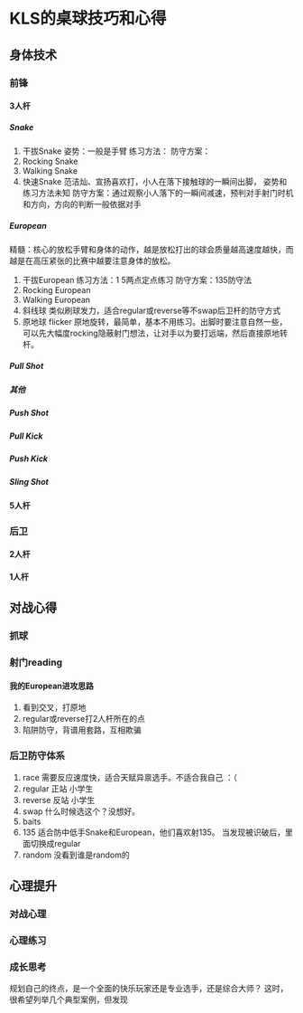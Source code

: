 # KLS的桌球技巧和心得
## 身体技术
### 前锋
#### 3人杆
##### Snake
1. 干拔Snake
姿势：一般是手臂
练习方法：
防守方案：
2. Rocking Snake
4. Walking Snake
5. 快速Snake
范洁灿、宣扬喜欢打，小人在落下接触球的一瞬间出脚，
姿势和练习方法未知
防守方案：通过观察小人落下的一瞬间减速，预判对手射门时机和方向，方向的判断一般依据对手
##### European
精髓：核心的放松手臂和身体的动作，越是放松打出的球会质量越高速度越快，而越是在高压紧张的比赛中越要注意身体的放松。
1. 干拔European
练习方法：1 5两点定点练习
防守方案：135防守法
2. Rocking European
3. Walking European
4. 斜线球
类似刷球发力，适合regular或reverse等不swap后卫杆的防守方式
5. 原地球 flicker
原地旋转，最简单，基本不用练习。出脚时要注意自然一些，可以先大幅度rocking隐蔽射门想法，让对手以为要打远端，然后直接原地转杆。

##### Pull Shot
##### 其他
##### Push Shot
##### Pull Kick
##### Push Kick
##### Sling Shot

#### 5人杆
### 后卫
#### 2人杆
#### 1人杆

## 对战心得
### 抓球
### 射门reading
#### 我的European进攻思路
1. 看到交叉，打原地
2. regular或reverse打2人杆所在的点
3. 陷阱防守，背谱用套路，互相欺骗
### 后卫防守体系
1. race 需要反应速度快，适合天赋异禀选手。不适合我自己 ：（
2. regular 正站 小学生
3. reverse 反站 小学生
4. swap
什么时候选这个？没想好。
5. baits
6. 135
适合防中低手Snake和European，他们喜欢射135。
当发现被识破后，里面切换成regular
7. random
没看到谁是random的
## 心理提升
### 对战心理
### 心理练习
### 成长思考
规划自己的终点，是一个全面的快乐玩家还是专业选手，还是综合大师？
这时，很希望列举几个典型案例，但发现
## 